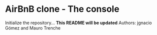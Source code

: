# AirBnB clone - The console
Initialize the repository...
**This README will be updated**
Authors: jgnacio Gómez and Mauro Trenche
